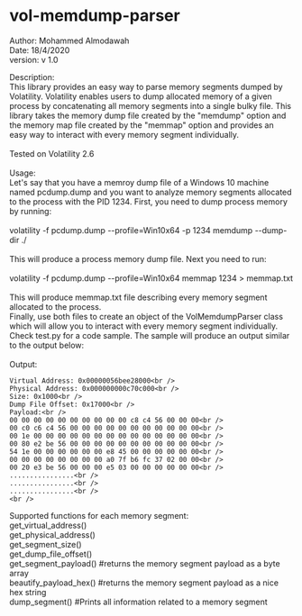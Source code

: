 # vol-memdump-parser

Author: Mohammed Almodawah<br />
Date: 18/4/2020<br />
version: v 1.0<br />

Description:<br />
This library provides an easy way to parse memory segments dumped by Volatility.
Volatility enables users to dump allocated memory of a given process by concatenating
all memory segments into a single bulky file.
This library takes the memory dump file created by the "memdump" option and the
memory map file created by the "memmap" option and provides an easy way to interact
with every memory segment individually.
<br /><br />
Tested on Volatility 2.6
<br /><br />
Usage:<br />
Let's say that you have a memroy dump file of a Windows 10 machine named pcdump.dump and you want to analyze memory segments allocated to the process with the PID 1234.
First, you need to dump process memory by running:<br /><br />
volatility -f pcdump.dump --profile=Win10x64 -p 1234 memdump --dump-dir ./<br /><br />
This will produce a process memory dump file.
Next you need to run:<br /><br />
volatility -f pcdump.dump --profile=Win10x64 memmap 1234 > memmap.txt <br /><br />
This will produce memmap.txt file describing every memory segment allocated to the process.
<br/>Finally, use both files to create an object of the VolMemdumpParser class which will allow you to interact with every memory segment individually.
Check test.py for a code sample. The sample will produce an output similar to the output below:
<br /><br />
Output:
```
Virtual Address: 0x00000056bee28000<br />
Physical Address: 0x000000000c70c000<br />
Size: 0x1000<br />
Dump File Offset: 0x17000<br />
Payload:<br />
00 00 00 00 00 00 00 00 00 00 c8 c4 56 00 00 00<br />
00 c0 c6 c4 56 00 00 00 00 00 00 00 00 00 00 00<br />
00 1e 00 00 00 00 00 00 00 00 00 00 00 00 00 00<br />
00 80 e2 be 56 00 00 00 00 00 00 00 00 00 00 00<br />
54 1e 00 00 00 00 00 00 e8 45 00 00 00 00 00 00<br />
00 00 00 00 00 00 00 00 a0 7f b6 fc 37 02 00 00<br />
00 20 e3 be 56 00 00 00 e5 03 00 00 00 00 00 00<br />
................<br />
................<br />
................<br />
<br />
```
Supported functions for each memory segment:<br />
get_virtual_address()<br />
get_physical_address()<br />
get_segment_size()<br />
get_dump_file_offset()<br />
get_segment_payload() #returns the memory segment payload as a byte array<br />
beautify_payload_hex() #returns the memory segment payload as a nice hex string<br />
dump_segment() #Prints all information related to a memory segment<br />
